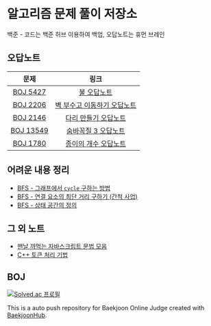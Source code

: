 # 알고리즘 문제 풀이 저장소

백준 - 코드는 백준 허브 이용하여 백업, 오답노트는 휴먼 브레인

## 오답노트

|                         문제                         |                                                                                                                                                                    링크                                                                                                                                                                     |
| :--------------------------------------------------: | :-----------------------------------------------------------------------------------------------------------------------------------------------------------------------------------------------------------------------------------------------------------------------------------------------------------------------------------------: |
| [BOJ 5427](https://www.acmicpc.net/board/view/77034) |                                                                                  [불 오답노트](https://github.com/dar-jeeling/Problem-Solving/blob/main/%EB%B0%B1%EC%A4%80/Gold/5427.%E2%80%85%EB%B6%88/%EB%B6%88%EC%98%A4%EB%8B%B5%EB%85%B8%ED%8A%B8.md)                                                                                   |
|   [BOJ 2206](https://www.acmicpc.net/problem/2206)   | [벽 부수고 이동하기 오답노트](https://github.com/dar-jeeling/Problem-Solving/blob/main/%EB%B0%B1%EC%A4%80/Gold/2206.%E2%80%85%EB%B2%BD%E2%80%85%EB%B6%80%EC%88%98%EA%B3%A0%E2%80%85%EC%9D%B4%EB%8F%99%ED%95%98%EA%B8%B0/%EB%B2%BD-%EB%B6%80%EC%88%98%EA%B3%A0-%EC%9D%B4%EB%8F%99%ED%95%98%EA%B8%B0-%EC%98%A4%EB%8B%B5%EB%85%B8%ED%8A%B8.md) |
|   [BOJ 2146](https://www.acmicpc.net/problem/2146)   |                                             [다리 만들기 오답노트](https://github.com/dar-jeeling/Problem-Solving/blob/main/%EB%B0%B1%EC%A4%80/Gold/2146.%E2%80%85%EB%8B%A4%EB%A6%AC%E2%80%85%EB%A7%8C%EB%93%A4%EA%B8%B0/%EB%8B%A4%EB%A6%AC-%EB%A7%8C%EB%93%A4%EA%B8%B0-%EC%98%A4%EB%8B%B5.md)                                              |
|  [BOJ 13549](https://www.acmicpc.net/problem/13549)  |                                             [숨바꼭질 3 오답노트](https://github.com/dar-jeeling/Problem-Solving/blob/main/%EB%B0%B1%EC%A4%80/Gold/13549.%E2%80%85%EC%88%A8%EB%B0%94%EA%BC%AD%EC%A7%88%E2%80%853/%EC%88%A8%EB%B0%94%EA%BC%AD%EC%A7%883-%EC%98%A4%EB%8B%B5%EB%85%B8%ED%8A%B8.md)                                             |
|   [BOJ 1780](https://www.acmicpc.net/problem/1780)   |                                                                       [종이의 개수 오답노트](https://github.com/dar-jeeling/Problem-Solving/tree/main/%EB%B0%B1%EC%A4%80/Silver/1780.%E2%80%85%EC%A2%85%EC%9D%B4%EC%9D%98%E2%80%85%EA%B0%9C%EC%88%98/1780-review.md)                                                                        |

## 어려운 내용 정리

- [BFS - 그래프에서 `cycle` 구하는 방법](https://github.com/dar-jeeling/Problem-Solving/blob/main/%EC%96%B4%EB%A0%A4%EC%9A%B4%20%EA%B0%9C%EB%85%90%20%EC%A0%95%EB%A6%AC/00_Cycle.md)
- [BFS - 연결 요소의 최단 거리 구하기 (간척 사업)](https://github.com/dar-jeeling/Problem-Solving/blob/main/%EC%96%B4%EB%A0%A4%EC%9A%B4%20%EA%B0%9C%EB%85%90%20%EC%A0%95%EB%A6%AC/01_Distance_of_connected_component.md)
- [BFS - 상태 공간의 정의](https://github.com/dar-jeeling/Problem-Solving/blob/main/%EC%96%B4%EB%A0%A4%EC%9A%B4%20%EA%B0%9C%EB%85%90%20%EC%A0%95%EB%A6%AC/02_Statement_space.md)

## 그 외 노트

- [맨날 까먹는 자바스크립트 문법 모음](https://github.com/dar-jeeling/Problem-Solving/blob/main/%EA%B0%84%EB%8B%A8%ED%95%9C%20%EB%85%B8%ED%8A%B8/javascript_grammar.md)
- [C++ 토큰 처리 기법](https://github.com/dar-jeeling/Problem-Solving/blob/main/template/utils/token.cpp)

## BOJ

[![Solved.ac
프로필](http://mazassumnida.wtf/api/v2/generate_badge?boj=sky_rabbit)](https://solved.ac/sky_rabbit)

This is a auto push repository for Baekjoon Online Judge created with [BaekjoonHub](https://github.com/BaekjoonHub/BaekjoonHub).
